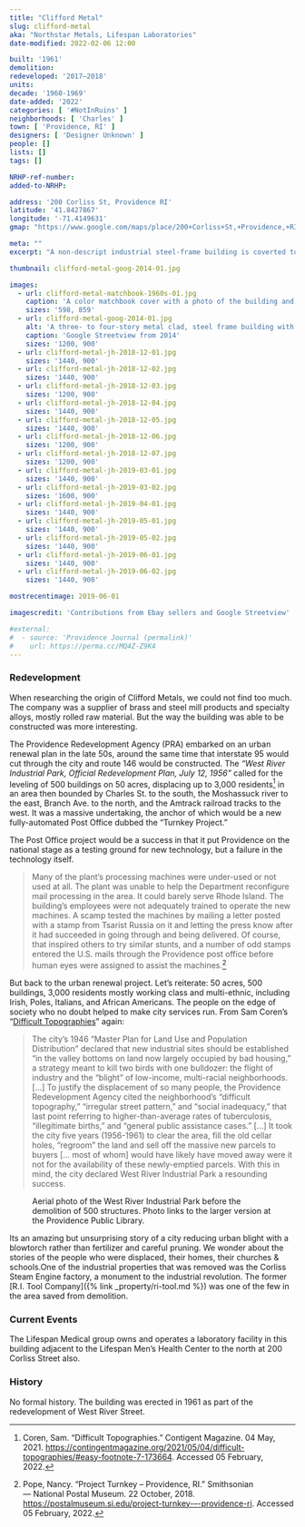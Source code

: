 ```yaml
---
title: "Clifford Metal"
slug: clifford-metal
aka: "Northstar Metals, Lifespan Laboratories"
date-modified: 2022-02-06 12:00

built: '1961'
demolition:
redeveloped: '2017–2018'
units:
decade: '1960-1969'
date-added: '2022'
categories: [ '#NotInRuins' ]
neighborhoods: [ 'Charles' ]
town: [ 'Providence, RI' ]
designers: [ 'Designer Unknown' ]
people: []
lists: []
tags: []

NRHP-ref-number:
added-to-NRHP:

address: '200 Corliss St, Providence RI'
latitude: '41.8427867'
longitude: '-71.4149631'
gmap: "https://www.google.com/maps/place/200+Corliss+St,+Providence,+RI+02904/@41.8427867,-71.4149631,17z/data=!3m1!4b1!4m5!3m4!1s0x89e444e3e6807fa7:0xf67c6eb47625c8e6!8m2!3d41.8427867!4d-71.4127744"

meta: ""
excerpt: "A non-descript industrial steel-frame building is coverted to medical laboratory space"

thumbnail: clifford-metal-goog-2014-01.jpg

images:
  - url: clifford-metal-matchbook-1960s-01.jpg
    caption: 'A color matchbook cover with a photo of the building and “Clifford Metals” in big letters, along with the address 200 Corliss Street.'
    sizes: '598, 859'
  - url: clifford-metal-goog-2014-01.jpg
    alt: 'A three- to four-story metal clad, steel frame building with a one-story set of brick-clad delivery loading bays to the north. The main building has since been clad in panels with a portion of brick and numerous new window openings.'
    caption: 'Google Streetview from 2014'
    sizes: '1200, 900'
  - url: clifford-metal-jh-2018-12-01.jpg
    sizes: '1440, 900'
  - url: clifford-metal-jh-2018-12-02.jpg
    sizes: '1440, 900'
  - url: clifford-metal-jh-2018-12-03.jpg
    sizes: '1200, 900'
  - url: clifford-metal-jh-2018-12-04.jpg
    sizes: '1440, 900'
  - url: clifford-metal-jh-2018-12-05.jpg
    sizes: '1440, 900'
  - url: clifford-metal-jh-2018-12-06.jpg
    sizes: '1200, 900'
  - url: clifford-metal-jh-2018-12-07.jpg
    sizes: '1200, 900'
  - url: clifford-metal-jh-2019-03-01.jpg
    sizes: '1440, 900'
  - url: clifford-metal-jh-2019-03-02.jpg
    sizes: '1600, 900'
  - url: clifford-metal-jh-2019-04-01.jpg
    sizes: '1440, 900'
  - url: clifford-metal-jh-2019-05-01.jpg
    sizes: '1440, 900'
  - url: clifford-metal-jh-2019-05-02.jpg
    sizes: '1440, 900'
  - url: clifford-metal-jh-2019-06-01.jpg
    sizes: '1440, 900'
  - url: clifford-metal-jh-2019-06-02.jpg
    sizes: '1440, 900'

mostrecentimage: 2019-06-01

imagescredit: 'Contributions from Ebay sellers and Google Streetview'

#external:
#  - source: 'Providence Journal (permalink)'
#    url: https://perma.cc/MQ4Z-Z9K4
---
```


### Redevelopment

When researching the origin of Clifford Metals, we could not find too much. The company was a supplier of brass and steel mill products and specialty alloys, mostly rolled raw material. But the way the building was able to be constructed was more interesting.

The Providence Redevelopment Agency (<span class="abbr">PRA</span>) embarked on an urban renewal plan in the late 50s, around the same time that interstate 95 would cut through the city and route 146 would be constructed. The _“West River Industrial Park, Official Redevelopment Plan, July 12, 1956”_ called for the leveling of 500 buildings on 50 acres, displacing up to 3,000 residents[^1] in an area then bounded by Charles St. to the south, the Moshassuck river to the east, Branch Ave. to the north, and the Amtrack railroad tracks to the west. It was a massive undertaking, the anchor of which would be a new fully-automated Post Office dubbed the “Turnkey Project.”

[^1]: Coren, Sam. “Difficult Topographies.” Contigent Magazine. 04 May, 2021. https://contingentmagazine.org/2021/05/04/difficult-topographies/#easy-footnote-7-173664. Accessed 05 February, 2022.

The Post Office project would be a success in that it put Providence on the national stage as a testing ground for new technology, but a failure in the technology itself.

> Many of the plant’s processing machines were under-used or not used at all. The plant was unable to help the Department reconfigure mail processing in the area. It could barely serve Rhode Island. The building’s employees were not adequately trained to operate the new machines. A scamp tested the machines by mailing a letter posted with a stamp from Tsarist Russia on it and letting the press know after it had succeeded in going through and being delivered. Of course, that inspired others to try similar stunts, and a number of odd stamps entered the U.S. mails through the Providence post office before human eyes were assigned to assist the machines.[^2]

[^2]: Pope, Nancy. “Project Turnkey – Providence, RI.” Smithsonian — National Postal Museum. 22 October, 2018. https://postalmuseum.si.edu/project-turnkey-–-providence-ri. Accessed 05 February, 2022.

But back to the urban renewal project. Let’s reiterate: 50 acres, 500 buildings, 3,000 residents mostly working class and multi-ethnic, including Irish, Poles, Italians, and African Americans. The people on the edge of society who no doubt helped to make city services run. From Sam Coren’s “[Difficult Topographies](https://contingentmagazine.org/2021/05/04/difficult-topographies/#easy-footnote-7-173664)” again:

> The city’s 1946 “Master Plan for Land Use and Population Distribution” declared that new industrial sites should be established “in the valley bottoms on land now largely occupied by bad housing,” a strategy meant to kill two birds with one bulldozer: the flight of industry and the “blight” of low-income, multi-racial neighborhoods. […] To justify the displacement of so many people, the Providence Redevelopment Agency cited the neighborhood’s “difficult topography,” “irregular street pattern,” and “social inadequacy,” that last point referring to higher-than-average rates of tuberculosis, “illegitimate births,” and “general public assistance cases.” […] It took the city five years (1956-1961) to clear the area, fill the old cellar holes, “regroom” the land and sell off the massive new parcels to buyers [… most of whom] would have likely have moved away were it not for the availability of these newly-emptied parcels. With this in mind, the city declared West River Industrial Park a resounding success.

<figure class="u__img">
  <a href="https://provlibdigital.org/islandora/object/islandora%3A26598">
    <img src="{{ site.propimg_path }}{{ page.slug }}/West-River-Street-before-Post-Office.jpg" alt="" />
  </a>
  <figcaption>Aerial photo of the West River Industrial Park before the demolition of 500 structures. Photo links to the larger version at the Providence Public Library.</figcaption>
</figure>

Its an amazing but unsurprising story of a city reducing urban blight with a blowtorch rather than fertilizer and careful pruning. We wonder about the stories of the people who were displaced, their homes, their churches & schools.One of the industrial properties that was removed was the Corliss Steam Engine factory, a monument to the industrial revolution. The former [R.I. Tool Company]({% link _property/ri-tool.md %}) was one of the few in the area saved from demolition. 


### Current Events

The Lifespan Medical group owns and operates a laboratory facility in this building adjacent to the Lifespan Men’s Health Center to the north at 200 Corliss Street also. 


### History

No formal history. The building was erected in 1961 as part of the redevelopment of West River Street. 
